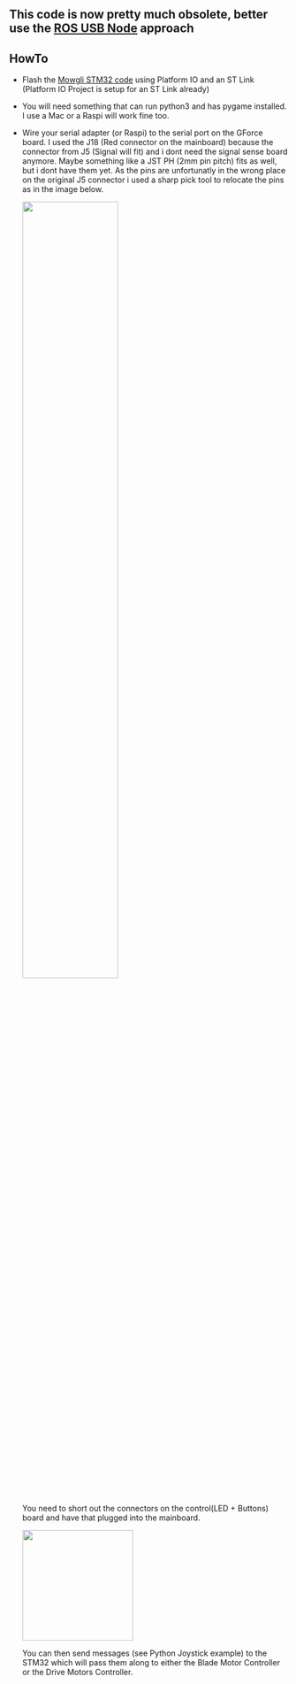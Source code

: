 ## This code is now pretty much obsolete, better use the [ROS USB Node](../stm32/ros_usbnode) approach

## HowTo

- Flash the [Mowgli STM32 code](./stm32/Mowgli/) using Platform IO and an ST Link (Platform IO Project is setup for an ST Link already)
- You will need something that can run python3 and has pygame installed. I use a Mac or a Raspi will work fine too.
- Wire your serial adapter (or Raspi) to the serial port on the GForce board.
   I used the J18 (Red connector on the mainboard) because the connector from J5 (Signal will fit) and i dont need the signal sense board anymore.
   Maybe something like a JST PH (2mm pin pitch) fits as well, but i dont have them yet.
   As the pins are unfortunatly in the wrong place on the original J5 connector i used a sharp pick tool to relocate the pins as in the image below.
   
   <img src="/images/J18_serial.jpg" width="60%"/>
   
   You need to short out the connectors on the control(LED + Buttons) board and have that plugged into the mainboard.
   
   <img src="/images/bridged_connectors.jpg" height="200"/>
   
   You can then send messages (see Python Joystick example) to the STM32 which will pass them along to either the Blade Motor Controller or the Drive Motors Controller.
